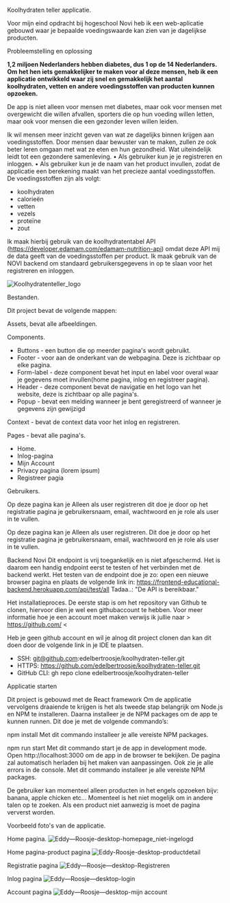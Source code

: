 
Koolhydraten teller applicatie.

Voor mijn eind opdracht bij hogeschool Novi heb ik een web-aplicatie gebouwd waar je bepaalde voedingswaarde kan zien van je dagelijkse producten.

Probleemstelling en oplossing

**1,2 miljoen Nederlanders hebben diabetes, dus 1 op de 14 Nederlanders. Om het hen iets gemakkelijker te maken voor al deze mensen, heb ik een applicatie
ontwikkeld waar zij snel en gemakkelijk het aantal koolhydraten, vetten en andere
voedingsstoffen van producten kunnen opzoeken.**

De app is niet alleen voor mensen met diabetes, maar ook voor mensen met overgewicht die willen afvallen, sporters die op hun voeding willen letten, maar ook voor mensen die een gezonder leven willen leiden.

Ik wil mensen meer inzicht geven van wat ze dagelijks binnen krijgen aan voedingsstoffen. Door mensen daar bewuster van te maken, zullen ze ook beter leren omgaan met wat ze eten en hun gezondheid. Wat uiteindelijk leidt tot een gezondere samenleving.
• Als gebruiker kun je je registreren en inloggen.
• Als gebruiker kun je de naam van het product invullen, zodat de applicatie een
berekening maakt van het precieze aantal voedingsstoffen.
De voedingsstoffen zijn als volgt:
- koolhydraten
- calorieën
- vetten
- vezels
- proteïne
- zout

Ik maak hierbij gebruik van de koolhydratentabel API (https://developer.edamam.com/edamam-nutrition-api) omdat deze API mij de data geeft van de voedingsstoffen per product.
Ik maak gebruik van de NOVI backend om standaard gebruikersgegevens in op te slaan voor het registreren en inloggen.


![Koolhydratenteller_logo](https://user-images.githubusercontent.com/88483673/200127605-e73fc4ae-6236-489b-ac18-9b9def6d0fcd.png)


Bestanden.

Dit project bevat de volgende mappen:

Assets, bevat alle afbeeldingen.

Components.
* Buttons - een button die op meerder pagina's wordt gebruikt.
* Footer - voor aan de onderkant van de webpagina. Deze is zichtbaar op elke pagina.
* Form-label - deze component bevat het input en label voor overal waar je gegevens moet invullen(home pagina, inlog en registreer pagina).
* Header - deze component bevat de navigatie en het logo van het website, deze is zichtbaar op alle pagina's. 
* Popup - bevat een melding wanneer je bent geregistreerd of wanneer je gegevens zijn gewijzigd

Context - bevat de context data voor het inlog en registreren.

Pages - bevat alle pagina's.

* Home.
* Inlog-pagina
* Mijn Account
* Privacy pagina (lorem ipsum)
* Registreer pagia

Gebruikers.

Op deze pagina kan je Alleen als user registreren
dit doe je door op het registratie pagina je gebruikersnaam, email, wachtwoord en je role als user in te vullen.

Op deze pagina kan je Alleen als user registreren.
Dit doe je door op het registratie pagina je gebruikersnaam, email, wachtwoord en je role als user in te vullen.

Backend Novi
Dit endpoint is vrij toegankelijk en is niet afgeschermd. Het is daarom een handig endpoint eerst te testen of het verbinden met de backend werkt. 
Het testen van de endpoint doe je zo:
open een nieuwe browser pagina en plaats de volgende link in:  https://frontend-educational-backend.herokuapp.com/api/test/all Tadaa..: "De API is bereikbaar."

Het installatieproces.
De eerste stap is om het repository van Github te clonen, hiervoor dien je wel een githubaccount te hebben.
Voor meer informatie hoe je een account moet maken verwijs ik jullie naar > https://github.com/ <


Heb je geen github account en wil je alnog dit project clonen dan kan dit doen door de volgende link in je IDE te plaatsen.

- SSH: git@github.com:edelbertroosje/koolhydraten-teller.git
- HTTPS: https://github.com/edelbertroosje/koolhydraten-teller.git
- GitHub CLI: gh repo clone edelbertroosje/koolhydraten-teller

Applicatie starten

Dit project is gebouwd met de React framework
Om de applicatie vervolgens draaiende te krijgen is het als tweede stap belangrijk om Node.js en NPM te installeren. Daarna installeer je de NPM packages om de app te kunnen runnen. Dit doe je met de volgende commando’s:

npm install
Met dit commando installeer je alle vereiste NPM packages.

npm run start
Met dit commando start je de app in development mode. Open http://localhost:3000 om de app in de browser te bekijken. De pagina zal automatisch herladen bij het maken van aanpassingen. Ook zie je alle errors in de console.
Met dit commando installeer je alle vereiste NPM packages.

De gebruiker kan momenteel alleen producten in het engels opzoeken bijv: banana, apple chicken etc... Momenteel is het niet mogelijk om in andere talen op te zoeken. Als een product niet aanwezig is moet de pagina ververst worden.

Voorbeeld foto's van de applicatie.

Home pagina.
![Eddy—Roosje-desktop-homepage_niet-ingelogd](https://user-images.githubusercontent.com/88483673/200117631-aa12d795-0c53-47e1-a7f2-81908b9c8e41.png)


Home pagina-product pagina
![Eddy-Roosje-desktop-productdetail](https://user-images.githubusercontent.com/88483673/200117635-10839cf1-88bb-4953-8171-ffbf3892d00e.png)


Registratie pagina
![Eddy—Roosje—desktop-Registreren](https://user-images.githubusercontent.com/88483673/200117643-52247846-7dc1-4d27-85e7-be632884fecd.png)


Inlog pagina
![Eddy—Roosje—desktop-login](https://user-images.githubusercontent.com/88483673/200117615-d271c71d-6a0a-40a5-abc3-cebd2f3d4916.png)


Account pagina
![Eddy—Roosje—desktop-mijn account](https://user-images.githubusercontent.com/88483673/200117650-a229f41a-73ca-4bba-93ae-fa415fe199f4.png)
